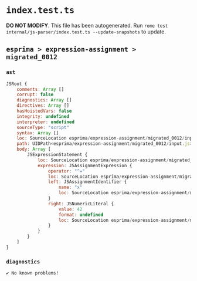 # `index.test.ts`

**DO NOT MODIFY**. This file has been autogenerated. Run `rome test internal/js-parser/index.test.ts --update-snapshots` to update.

## `esprima > expression-assignment > migrated_0012`

### `ast`

```javascript
JSRoot {
	comments: Array []
	corrupt: false
	diagnostics: Array []
	directives: Array []
	hasHoistedVars: false
	integrity: undefined
	interpreter: undefined
	sourceType: "script"
	syntax: Array []
	loc: SourceLocation esprima/expression-assignment/migrated_0012/input.js 1:0-2:0
	path: UIDPath<esprima/expression-assignment/migrated_0012/input.js>
	body: Array [
		JSExpressionStatement {
			loc: SourceLocation esprima/expression-assignment/migrated_0012/input.js 1:0-1:7
			expression: JSAssignmentExpression {
				operator: "^="
				loc: SourceLocation esprima/expression-assignment/migrated_0012/input.js 1:0-1:7
				left: JSAssignmentIdentifier {
					name: "x"
					loc: SourceLocation esprima/expression-assignment/migrated_0012/input.js 1:0-1:1 (x)
				}
				right: JSNumericLiteral {
					value: 42
					format: undefined
					loc: SourceLocation esprima/expression-assignment/migrated_0012/input.js 1:5-1:7
				}
			}
		}
	]
}
```

### `diagnostics`

```
✔ No known problems!

```

